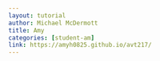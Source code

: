 ```yaml
---
layout: tutorial
author: Michael McDermott
title: Amy
categories: [student-am]
link: https://amyh0825.github.io/avt217/
---
```


